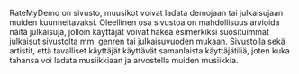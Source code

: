 RateMyDemo on sivusto, muusikot voivat ladata demojaan tai julkaisujaan muiden kuunneltavaksi.
Oleellinen osa sivustoa on mahdollisuus arvioida näitä julkaisuja, jolloin käyttäjät voivat hakea esimerkiksi suosituimmat julkaisut sivustolta mm. genren tai julkaisuvuoden mukaan.
Sivustolla sekä artistit, että tavalliset käyttäjät käyttävät samanlaista käyttäjätiliä, joten kuka tahansa voi ladata musiikkiaan ja arvostella muiden musiikkia.
